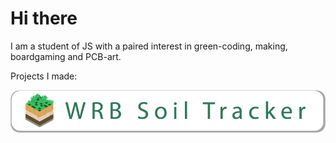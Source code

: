 # Hi there

I am a student of JS with a paired interest in green-coding, making, boardgaming and PCB-art.

Projects I made:

[![forthebadge SoilTracker](https://raw.githubusercontent.com/zikaden/Soil-Tracker/main/client/src/assets/badge_logo.png?token=GHSAT0AAAAAABYNPLDRU62G53U2ARIFW35WYYXRPPQ)](https://wrbsoiltracker.herokuapp.com/)

